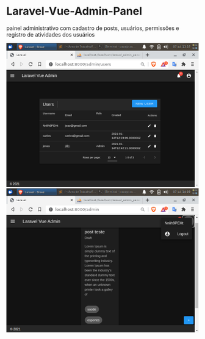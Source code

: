 # Laravel-Vue-Admin-Panel
painel administrativo com cadastro de posts, usuários, permissões e registro de atividades dos usuários

![Alt text](.github/admin1.png?raw=true "print")
![Alt text](.github/admin3.png?raw=true "print")

